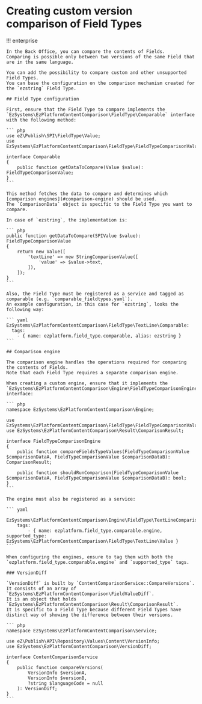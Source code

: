 # Creating custom version comparison of Field Types

!!! enterprise
    
    In the Back Office, you can compare the contents of Fields.
    Comparing is possible only between two versions of the same Field that are in the same language.
    
    You can add the possibility to compare custom and other unsupported Field Types.
    You can base the configuration on the comparison mechanism created for the `ezstring` Field Type.
    
    ## Field Type configuration
    
    First, ensure that the Field Type to compare implements the `EzSystems\EzPlatformContentComparison\FieldType\Comparable` interface with the following method:
    
    ``` php
    use eZ\Publish\SPI\FieldType\Value;
    use EzSystems\EzPlatformContentComparison\FieldType\FieldTypeComparisonValue;
    
    interface Comparable
    {
        public function getDataToCompare(Value $value): FieldTypeComparisonValue;
    }
    ```
    
    This method fetches the data to compare and determines which [comparison engines](#comparison-engine) should be used.
    The `ComparisonData` object is specific to the Field Type you want to compare.
    
    In case of `ezstring`, the implementation is:
    
    ``` php
    public function getDataToCompare(SPIValue $value): FieldTypeComparisonValue
    {
        return new Value([
            'textLine' => new StringComparisonValue([
                'value' => $value->text,
            ]),
        ]);
    }
    ```
    
    Also, the Field Type must be registered as a service and tagged as comparable (e.g. `comparable_fieldtypes.yaml`).
    An example configuration, in this case for `ezstring`, looks the following way:
    
    ``` yaml
    EzSystems\EzPlatformContentComparison\FieldType\TextLine\Comparable:
      tags:
        - { name: ezplatform.field_type.comparable, alias: ezstring }
    ```
    
    ## Comparison engine
    
    The comparison engine handles the operations required for comparing the contents of Fields.
    Note that each Field Type requires a separate comparison engine.
    
    When creating a custom engine, ensure that it implements the `EzSystems\EzPlatformContentComparison\Engine\FieldTypeComparisonEngine` interface:
    
    ``` php
    namespace EzSystems\EzPlatformContentComparison\Engine;
    
    use EzSystems\EzPlatformContentComparison\FieldType\FieldTypeComparisonValue;
    use EzSystems\EzPlatformContentComparison\Result\ComparisonResult;
    
    interface FieldTypeComparisonEngine
    {
        public function compareFieldsTypeValues(FieldTypeComparisonValue $comparisonDataA, FieldTypeComparisonValue $comparisonDataB): ComparisonResult;
    
        public function shouldRunComparison(FieldTypeComparisonValue $comparisonDataA, FieldTypeComparisonValue $comparisonDataB): bool;
    }
    ```
    
    The engine must also be registered as a service:
    
    ``` yaml
    
    EzSystems\EzPlatformContentComparison\Engine\FieldType\TextLineComparisonEngine:
        tags:
            - { name: ezplatform.field_type.comparable.engine, supported_type: EzSystems\EzPlatformContentComparison\FieldType\TextLine\Value }
    ```
    
    When configuring the engines, ensure to tag them with both the `ezplatform.field_type.comparable.engine` and `supported_type` tags.
    
    ### VersionDiff
    
    `VersionDiff` is built by `ContentComparisonService::CompareVersions`.
    It consists of an array of `EzSystems\EzPlatformContentComparison\FieldValueDiff`.
    It is an object that holds `EzSystems\EzPlatformContentComparison\Result\ComparisonResult`.
    It is specific to a Field Type because different Field Types have distinct way of showing the difference between their versions. 
    
    ``` php
    namespace EzSystems\EzPlatformContentComparison\Service;
    
    use eZ\Publish\API\Repository\Values\Content\VersionInfo;
    use EzSystems\EzPlatformContentComparison\VersionDiff;
    
    interface ContentComparisonService
    {
        public function compareVersions(
            VersionInfo $versionA,
            VersionInfo $versionB,
            ?string $languageCode = null
        ): VersionDiff;
    }
    ```
